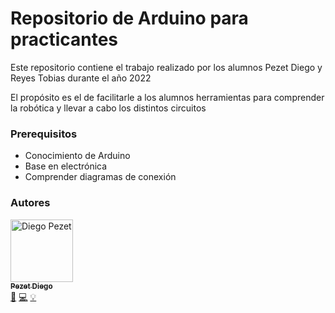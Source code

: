 # Repositorio de Arduino para practicantes

Este repositorio contiene el trabajo realizado por los alumnos Pezet Diego y Reyes Tobias durante el año 2022

El propósito es el de facilitarle a los alumnos herramientas para comprender la robótica y llevar a cabo los distintos circuitos

### Prerequisitos
- Conocimiento de Arduino
- Base en electrónica
- Comprender diagramas de conexión

### Autores
<td align="center"><a href="https://github.com/diegohpezet"><img src="https://avatars.githubusercontent.com/u/74683374?v=4?s=100" width="100px;" alt="Diego Pezet"/><br /><sub><b>Pezet Diego</b></sub></a><br/><a href=asd title="Diseño">🎨</a>  <a href=asd title="Programacion">💻</a> <a href=asd title="Idea Inicial">💡</a></td>
